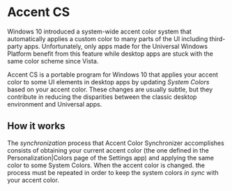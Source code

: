 # Accent CS
Windows 10 introduced a system-wide accent color system that automatically applies
a custom color to many parts of the UI including third-party apps. Unfortunately, only
apps made for the Universal Windows Platform benefit from this feature while desktop apps
are stuck with the same color scheme since Vista.

Accent CS is a portable program for Windows 10 that applies your accent color to 
some UI elements in desktop apps by updating *System Colors* based on your accent color. These 
changes are usually subtle, but they contribute in reducing the disparities between the classic
desktop environment and Universal apps.

## How it works
The *synchronization* process that Accent Color Synchronizer accomplishes consists of obtaining
your current accent color (the one defined in the Personalization|Colors page of the Settings app)
and applying the same color to some System Colors. When the accent color is changed. the process
must be repeated in order to keep the system colors *in sync* with your accent color.
